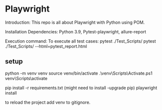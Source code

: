 # Playwright
Introduction:
  This repo is all about Playwright with Python using POM.
 
Installation Dependencies:
	Python 3.9,
	Pytest-playwright,
	allure-report
	
	
Execution command:
To execute all test cases: 
pytest ./Test_Scripts/
pytest ./Test_Scripts/ --html=pytest_report.html

## setup
python -m venv venv
source venv/bin/activate
.\venv\Scripts\Activate.ps1
venv\Scripts\activate

pip install -r requirements.txt
(might need to install -upgrade pip)
playwright install



to reload the project
add venv to gitignore.
